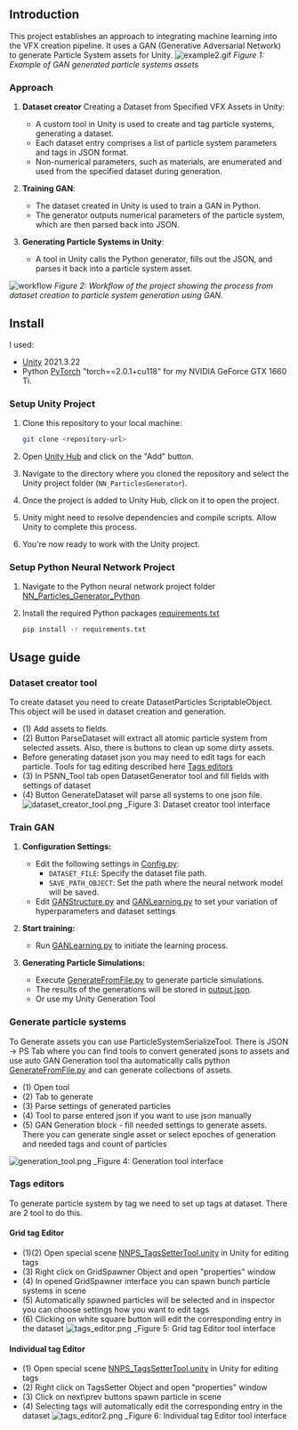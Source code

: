 ## Introduction

This project establishes an approach to integrating machine learning into the VFX creation pipeline. 
It uses a GAN (Generative Adversarial Network) to generate Particle System assets for Unity.
![example2.gif](readme_files/example2.gif)
_Figure 1: Example of GAN generated particle systems assets_

### Approach

1. **Dataset creator** Creating a Dataset from Specified VFX Assets in Unity: 
   - A custom tool in Unity is used to create and tag particle systems, generating a dataset.
   - Each dataset entry comprises a list of particle system parameters and tags in JSON format.
   - Non-numerical parameters, such as materials, are enumerated and used from the specified dataset during generation.

2. **Training GAN**: 
   - The dataset created in Unity is used to train a GAN in Python.
   - The generator outputs numerical parameters of the particle system, which are then parsed back into JSON.

3. **Generating Particle Systems in Unity**: 
   - A tool in Unity calls the Python generator, fills out the JSON, and parses it back into a particle system asset.

![workflow](readme_files/workflow.png )
_Figure 2: Workflow of the project showing the process from dataset creation to particle system generation using GAN._

## Install
I used:
- [Unity](https://unity.com/)  2021.3.22
- Python [PyTorch](https://pytorch.org/) "torch==2.0.1+cu118" for my NVIDIA GeForce GTX 1660 Ti.

### Setup Unity Project

1. Clone this repository to your local machine:

    ```bash
    git clone <repository-url>
    ```

2. Open [Unity Hub](https://unity.com/unity-hub) and click on the "Add" button.

3. Navigate to the directory where you cloned the repository and select the Unity project folder (`NN_ParticlesGenerator`).

4. Once the project is added to Unity Hub, click on it to open the project.

5. Unity might need to resolve dependencies and compile scripts. Allow Unity to complete this process.

6. You're now ready to work with the Unity project.

### Setup Python Neural Network Project

1. Navigate to the Python neural network project folder [NN_Particles_Generator_Python](NN_Particles_Generator_Python).
2. Install the required Python packages [requirements.txt](NN_Particles_Generator_Python/requirements.txt)

    ```bash
    pip install -r requirements.txt
    ```


## Usage guide
### Dataset creator tool
To create dataset you need to create DatasetParticles ScriptableObject. This object will be used in dataset creation and generation.
- (1) Add assets to fields.
- (2) Button ParseDataset will extract all atomic particle system from selected assets. Also, there is buttons to clean up some dirty assets.
- Before generating dataset json you may need to edit tags for each particle. Tools for tag editing described here [Tags editors](#Tags-editors)
- (3) In PSNN_Tool tab open DatasetGenerator tool and fill fields with settings of dataset
- (4) Button GenerateDataset will parse all systems to one json file.
![dataset_creator_tool.png](readme_files/dataset_creator_tool.png)
_Figure 3: Dataset creator tool interface

### Train GAN
1. **Configuration Settings:**
   - Edit the following settings in [Config.py](NN_Particles_Generator_Python/NN_Scripts/Config.py):
     - `DATASET_FILE`: Specify the dataset file path.
     - `SAVE_PATH_OBJECT`: Set the path where the neural network model will be saved.
   - Edit [GANStructure.py](NN_Particles_Generator_Python/NN_Scripts/GANStructure.py) and [GANLearning.py](NN_Particles_Generator_Python/NN_Scripts/GANLearning.py) to set your variation of hyperparameters and dataset settings
2. **Start training:**
   - Run [GANLearning.py](NN_Particles_Generator_Python/NN_Scripts/GANLearning.py) to initiate the learning process.

3. **Generating Particle Simulations:**
   - Execute [GenerateFromFile.py](NN_Particles_Generator_Python/NN_Scripts/GenerateFromFile.py) to generate particle simulations.
   - The results of the generations will be stored in [output.json](NN_Particles_Generator_Python/NN_Scripts/output.json).
   - Or use my Unity Generation Tool 


### Generate particle systems
To Generate assets you can use ParticleSystemSerializeTool. There is JSON -> PS Tab
where you can find tools to convert generated jsons to assets and use auto GAN Generation tool
tha automatically calls python [GenerateFromFile.py](NN_Particles_Generator_Python/NN_Scripts/GenerateFromFile.py) and can generate collections of assets.
- (1) Open tool
- (2) Tab to generate
- (3) Parse settings of generated particles
- (4) Tool to parse entered json if you want to use json manually
- (5) GAN Generation block - fill needed settings to generate assets. There you can generate single asset or select epoches of generation and needed tags and count of particles

![generation_tool.png](readme_files/generation_tool.png)
_Figure 4: Generation tool interface


### Tags editors
To generate particle system by tag we need to set up tags at dataset. There are 2 tool to do this.
#### Grid tag Editor
- (1)(2) Open special scene [NNPS_TagsSetterTool.unity](Assets/NNParticleSystemGenerator/NNPS_TagsSetterTool.unity) in Unity for editing tags
- (3) Right click on GridSpawner Object and open "properties" window
- (4) In opened GridSpawner interface you can spawn bunch particle systems in scene
- (5) Automatically spawned particles will be selected and in inspector you can choose settings how you want to edit tags
- (6) Clicking on white square button will edit the corresponding entry in the dataset
![tags_editor.png](readme_files/tags_editor.png)
_Figure 5: Grid tag Editor tool interface

#### Individual tag Editor
- (1) Open special scene [NNPS_TagsSetterTool.unity](Assets/NNParticleSystemGenerator/NNPS_TagsSetterTool.unity) in Unity for editing tags
- (2) Right click on TagsSetter Object and open "properties" window
- (3) Click on next\prev buttons spawn particle in scene
- (4) Selecting tags will automatically edit the corresponding entry in the dataset
![tags_editor2.png](readme_files/tags_editor2.png)
_Figure 6: Individual tag Editor tool interface
